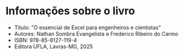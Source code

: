 # Informações sobre o livro
* Título: "O essencial de Excel para engenheiros e cientistas"  
* Autores: Nathan Sombra Evangelista e Frederico Ribeiro do Carmo  
* ISBN: 978-85-8127-119-4 
* Editora UFLA, Lavras-MG, 2025  
